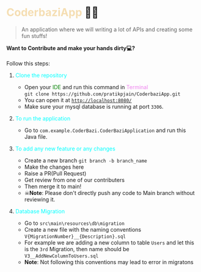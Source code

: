 # <span style = "color: wheat">CoderbaziApp</span> 🚀🚀
> An application where we will writing a lot of APIs and creating some fun stuffs!

**Want to Contribute and make your hands dirty💻?**<br>
<br>
Follow this steps:
1) <span style = "color: Cyan">Clone the repository</span>
    - Open your <span style = "color: green">IDE</span> and run this command in <span style = "color: violet">Terminal</span> <br> 
    `git clone https://github.com/pratikpjain/CoderbaziApp.git`
    - You can open it at <a href = "http://localhost:8080">`http://localhost:8080/`</a>
    - Make sure your mysql database is running at port `3306`.
    
2) <span style = "color: Cyan">To run the application</span>
    - Go to `com.example.CoderBazi.CoderBaziApplication` and run this Java file.
3) <span style = "color: Cyan">To add any new feature or any changes</span>
    - Create a new branch `git branch -b branch_name`
    - Make the changes here
    - Raise a PR(Pull Request)
    - Get review from one of our contributers
    - Then merge it to main!
    - ☠<b>Note</b>: Please don't directly push any code to Main branch without reviewing it.
4) <span style = "color: Cyan">Database Migration</span>
   - Go to `src\main\resources\db\migration`
   - Create a new file with the naming conventions `V{MigrationNumber}__{Description}.sql`
   - For example we are adding a new column to table `Users` and let this is the `3rd` Migration, then name should be `V3__AddNewColumnToUsers.sql`
   - <b>Note</b>: Not following this conventions may lead to error in migratons
